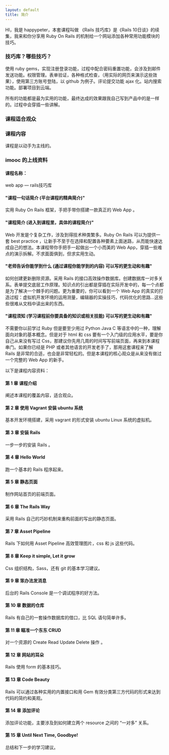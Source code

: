 ```yaml
---
layout: default
title: 简介
---
```




HI，我是 happypeter，本套课程叫做 《Rails 技巧库》是《Rails 10日谈》的续集，我来和你分享用 Ruby On Rails 的机制给一个网站添加各种常用功能模块的技巧。

### 技巧库？哪些技巧？
使用 ruby gems，实现注册登录功能，过程中配合密码重置功能，会涉及到邮件发送功能。权限管理。表单验证，各种格式检查，（用实际的网页来演示这些效果），使用第三方账号登陆，以 github 为例子。评论提交功能 ajax 化。站内搜索功能。部署项目到云端。

<!-- cookie 功能可以通过 remember me 来演示，session 的功能可以通过 login 和 session[:return_to] 来演示

remember me 部分用来演示 cookie 的作用
reset password 部分用来引出邮件发送。
 -->

所有的功能都是最为实用的功能，最终达成的效果跟我自己写到产品中的是一样的。过程中会穿插一些讲解。




### 课程适合观众



### 课程内容
课程是以动手为主线的。

### imooc 的上线资料

#### 课程名称：

web app — rails技巧库

#### "课程一句话简介 (平台课程的精典简介)"

实用 Ruby On Rails 框架，手把手带你搭建一款真正的 Web App 。

#### "课程简介 (进入到课程里，具体的课程简介)"

Web 开发是个复杂工作，涉及到得技术种类繁多。Ruby On Rails 可以为提供一套 best practice ，让新手不至于在选择和配置各种要素上面迷路，从而能快速达成自己的想法。本课程带你手把手一起做出一个小而美的 Web App，穿插一些难点的演示拆解。不求面面俱到，但求实用生动。

#### "老师告诉你能学到什么 (通过课程你能学到的内容) 可以写的更生动和有趣"

如何创建更新删除资源。采用 Rails 的接口高效操作数据库。创建数据库一对多关系。表单提交底层工作原理。知识点的引出都是穿插在实际开发中的，每一个点都是为了解决一个棘手的问题。更为重要的，你可以看到一个 Web App 的真实的打造过程：虚拟机开发环境的运用测量，编辑器的实操技巧，代码优化的思路...这些些很难从文档中读出来的东西。

#### "课程须知 (学习课程前你要具备的知识或相关技能) 可以写的更生动和有趣"

不需要你以前学过 Ruby 但是要至少用过 Python Java C 等语言中的一种，理解面向对象的基本概念。但是对于 html 和 css 要有一个入门级的应用水平，要是你自己从来没有写过 Css，那建议你先用几周的时间写写前端页面，再来到本课程串门。如果你已经是 PHP 或者其他语言的开发老手了，那用这套课程来了解 Rails 是非常的合适，也会是非常轻松的。但是本课程的核心观众是从来没有做过一个完整的 Web App 的新手。

以下是课程内容资料：

#### 第 1 章 课程介绍
阐述本课程的覆盖内容，适合观众。

#### 第 2 章 使用 Vagrant 安装 ubuntu 系统
基本开发环境搭建，采用 vagrant 的形式安装 ubuntu Linux 系统的虚拟机。

#### 第 3 章 安装 Rails
一步一步的安装 Rails 。

#### 第 4 章 Hello World
跑一个基本的 Rails 程序起来。

#### 第 5 章 静态页面
制作网站首页的前端页面。

#### 第 6 章 The Rails Way
采用 Rails 自己的巧妙机制来重构前面的写出的静态页面。

#### 第 7 章 Asset Pipeline
Rails 下如何用 Asset Pipeline 高效管理图片，css 和 js 这些代码。

#### 第 8 章 Keep it simple, Let it grow
Css 组织结构，Sass，还有 git 的基本学习建议。

#### 第 9 章 笨办法发消息
后台的 Rails Console 是一个调试程序的好方法。

#### 第 10 章 数据的仓库
Rails 有自己的一套操作数据库的借口，比 SQL 语句简单许多。

#### 第 11 章 瞄准一个东东 CRUD
对一个资源的 Create Read Update Delete 操作 。

#### 第 12 章 网站的耳朵
Rails 使用 form 的基本技巧。

#### 第 13 章 Code Beauty
Rails 可以通过各种实用的内置接口和用 Gem 有效分类第三方代码的形式来达到代码的简约和美观。

#### 第 14 章 添加评论
添加评论功能，主要涉及到如何建立两个 resource 之间的 “一对多” 关系。

#### 第 15 章 Until Next Time, Goodbye!
总结和下一步的学习建议。
